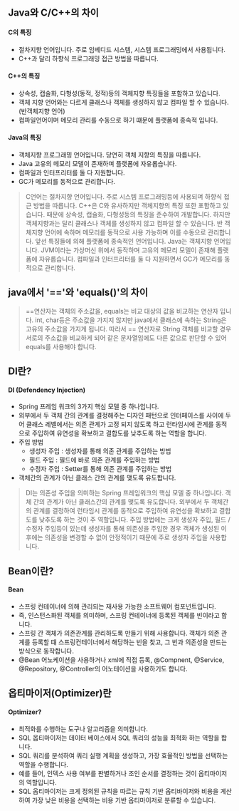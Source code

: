 ## Java와 C/C++의 차이

#### C의 특징
- 절차지향 언어입니다. 주로 임베디드 시스템, 시스템 프로그래밍에서 사용됩니다.
- C++과 달리 하향식 프로그래밍 접근 방법을 따릅니다.

#### C++의 특징
- 상속성, 캡술화, 다형성(동적, 정적)등의 객체지향 특징들을 포함하고 있습니다.
- 객체 지향 언어와는 다르게 클래스나 객체를 생성하지 않고 컴파일 할 수 있습니다. (반객체지향 언어)
- 컴파일언어이며 메모리 관리를 수동으로 하기 떄문에 플랫폼에 종속적 입니다.

#### Java의 특징
- 객체지향 프로그래밍 언어입니다. 당연히 객체 지향의 특징을 따릅니다.
- Java 고유의 메모리 모델이 존재하며 플랫폼에 자유롭습니다.
- 컴파일과 인터프리터를 둘 다 지원합니다.
- GC가 메모리를 동적으로 관리합니다.

> C언어는 절차지향 언어입니다. 주로 시스템 프로그래밍등에 사용되며 하향식 접근 방법을 따릅니다. C++은 C와 유사하지만 객체지향의
특징 또한 포함하고 있습니다. 때문에 상속성, 캡슐화, 다형성등의 특징을 준수하여 개발합니다. 하지만 객체지향과는 달리 클래스나 객체를 
생성하지 않고 컴파일 할 수 있습니다. 반 객체지향 언어에 속하며 메모리를 동적으로 사용 가능하며 이를 수동으로 관리합니다. 앞선 특징들에
의해 플랫폼에 종속적인 언어입니다. Java는 객체지향 언어입니다. JVM이라는 가상머신 위에서 동작하며 고유의 메모리 모델이 존재해
플랫폼에 자유롭습니다. 컴파일과 인터프리터를 둘 다 지원하면서 GC가 메모리를 동적으로 관리합니다.

## java에서 '=='와 'equals()'의 차이

> ==연산자는 객체의 주소값을, equals는 비교 대상의 값을 비교하는 연산자 입니다. int, char등은 주소값을 가지지 않지만 java에서 클래스에 속하는 String은 고유의 주소값을 가지게 됩니다. 따라서 == 연산자로 String 객체를 비교할 경우 서로의 주소값을 비교하게 되어 같은 문자열임에도 다른 값으로 판단할 수 있어 equals를 사용해야 합니다.

## DI란?
#### DI (Defendency Injection)
- Spring 프레임 워크의 3가지 핵심 모델 중 하나입니다.
- 외부에서 두 객체 간의 관계를 결정해주는 디자인 패턴으로 인터페이스를 사이에 두어 클래스 레벨에서는 의존 관계가 고정 되지 않도록 하고 런타임시에 관계를 동적으로 주입하여 유연성을 확보하고 결합도를 낮추도록 하는 역할을 합니다.
- 주입 방법
  - 생성자 주입 : 생성자를 통해 의존 관계를 주입하는 방법
  - 필드 주입 : 필드에 바로 의존 관계를 주입하는 방법
  - 수정자 주입 : Setter를 통해 의존 관계를 주입하는 방법
- 객체간의 관계가 아닌 클래스 간의 관계를 맺도록 유도합니다.

> DI는 의존성 주입을 의미하는 Spring 프레임워크의 핵심 모델 중 하나입니다. 객체 간의 관계가 아닌 클래스간의 관계를 맺도록 유도합니다. 외부에서 두 객체간의 관계를 결정하여 런타임시 관계를 동적으로 주입하여 유연성을 확보하고
결합도를 낮추도록 하는 것이 주 역할입니다. 주입 방법에는 크게 생성자 주입, 필드 / 수정자 주입등이 있는데 생성자를 통해 의존성을 주입한 경우 객체가 생성된 이후에는 의존성을 변경할 수 없어 안정적이기 때문에 주로 생성자 주입을 사용합니다.

## Bean이란?
#### Bean
- 스프링 컨테이너에 의해 관리되는 재사용 가능한 소프트웨어 컴포넌트입니다.
- 즉, 인스턴스화된 객체를 의미하며, 스프링 컨테이너에 등록된 객체를 빈이라고 합니다.
- 스프링 간 객체가 의존관계를 관리하도록 만들기 위해 사용합니다. 객체가 의존 관계를 등록할 떄 스프링컨테이너에서 해당하는 빈을 찾고, 그 빈과 의존성을 만드는 방식으로 동작합니다.
- @Bean 어노케이션을 사용하거나 xml에 직접 등록, @Compnent, @Service, @Repository, @Controller의 어노테이션을 사용하기도 합니다.

## 옵티마이저(Optimizer)란
#### Optimizer?
- 최적화를 수행하는 도구나 알고리즘을 의미합니다.
- SQL 옵티마이저는 데이터 베이스에서 SQL 쿼리의 성능을 최적화 하는 역할을 합니다.
- SQL 쿼리를 분석하여 쿼리 실행 계획을 생성하고, 가장 효율적인 방법을 선택하는 역할을 수행합니다.
- 예를 들어, 인덱스 사용 여부를 판별하거나 조인 순서를 결정하는 것이 옵티마이저의 역할입니다.
- SQL 옵티마이저는 크게 정의된 규칙을 따르는 규칙 기반 옵티바이저와 비용을 계산하여 가장 낮은 비용을 선택하는 비용 기반 옵티마이저로 분류할 수 있습니다.
